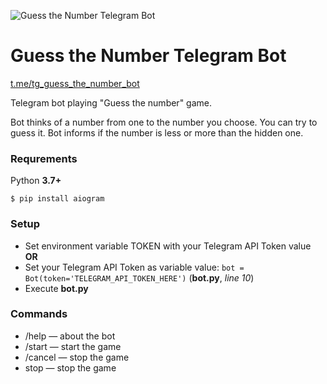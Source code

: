 ![Guess the Number Telegram Bot](https://habrastorage.org/webt/qb/8s/gu/qb8sgups0owfqkrggy7_9el-zu4.png)

# Guess the Number Telegram Bot
[t.me/tg_guess_the_number_bot](t.me/tg_guess_the_number_bot)

Telegram bot playing "Guess the number" game.

Bot thinks of a number from one to the number you choose. You can try to guess it. Bot informs if the number is less or more than the hidden one.

### Requrements
Python **3.7+**
```
$ pip install aiogram
```

### Setup
* Set environment variable TOKEN with your Telegram API Token value **OR**
* Set your Telegram API Token as variable value: ```bot = Bot(token='TELEGRAM_API_TOKEN_HERE')``` (**bot.py**, *line 10*)
* Execute **bot.py**
### Commands
* /help — about the bot
* /start — start the game
* /cancel — stop the game
* stop — stop the game
